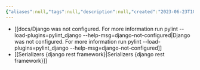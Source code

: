 ```yaml
---
{"aliases":null,"tags":null,"description":null,"created":"2023-06-23T10:01:15","updated":"2023-07-15T21:30:21","title":"20230623 book-project","dg-publish":true,"permalink":"/docs/20230623 book-project/","dgPassFrontmatter":true}
---
```


- [[docs/Django was not configured. For more information run pylint --load-plugins=pylint_django --help-msg=django-not-configured\|Django was not configured. For more information run pylint --load-plugins=pylint_django --help-msg=django-not-configured]]
- [[Serializers {django rest framework}\|Serializers {django rest framework}]]
